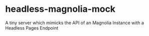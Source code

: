 # headless-magnolia-mock
A tiny server which mimicks the API of an Magnolia Instance with a Headless Pages Endpoint
